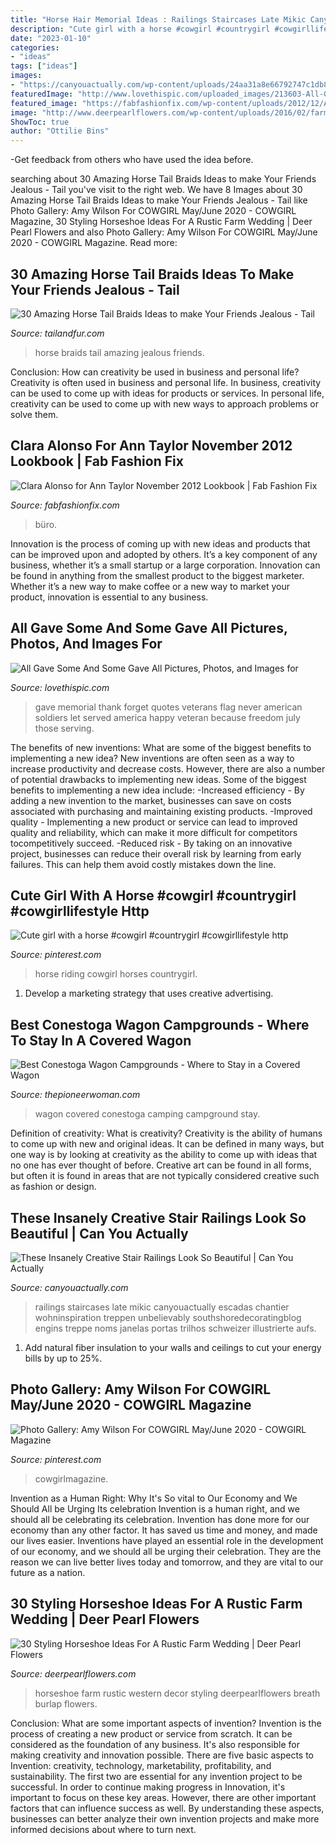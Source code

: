 ```yaml
---
title: "Horse Hair Memorial Ideas : Railings Staircases Late Mikic Canyouactually Escadas Chantier Wohninspiration Treppen Unbelievably Southshoredecoratingblog Engins Treppe Noms Janelas Portas Trilhos Schweizer Illustrierte Aufs"
description: "Cute girl with a horse #cowgirl #countrygirl #cowgirllifestyle http"
date: "2023-01-10"
categories:
- "ideas"
tags: ["ideas"]
images:
- "https://canyouactually.com/wp-content/uploads/24aa31a8e66792747c1db879c87ae9c6.jpg"
featuredImage: "http://www.lovethispic.com/uploaded_images/213603-All-Gave-Some-And-Some-Gave-All.jpg"
featured_image: "https://fabfashionfix.com/wp-content/uploads/2012/12/Ann_Taylor_Nov_2012_LookBook_4.jpg"
image: "http://www.deerpearlflowers.com/wp-content/uploads/2016/02/farm-wedding-with-burlap-babys-breath-and-horseshoe-ideas.jpg"
ShowToc: true
author: "Ottilie Bins"
---
```



-Get feedback from others who have used the idea before.

	

		
searching about 30 Amazing Horse Tail Braids Ideas to make Your Friends Jealous - Tail you've visit to the right web. We have 8 Images about 30 Amazing Horse Tail Braids Ideas to make Your Friends Jealous - Tail like Photo Gallery: Amy Wilson For COWGIRL May/June 2020 - COWGIRL Magazine, 30 Styling Horseshoe Ideas For A Rustic Farm Wedding | Deer Pearl Flowers and also Photo Gallery: Amy Wilson For COWGIRL May/June 2020 - COWGIRL Magazine. Read more:
		
    
## 30 Amazing Horse Tail Braids Ideas To Make Your Friends Jealous - Tail

<img loading=lazy src="https://tailandfur.com/wp-content/uploads/2016/03/30-Horse-Tail-Braids-Ideas-4.jpg" onerror="this.onerror=null;this.src='https://tse3.mm.bing.net/th?id=OIP.nUnTQul-jbI9_C_4lvBevwHaLE&amp;pid=15.1';" alt="30 Amazing Horse Tail Braids Ideas to make Your Friends Jealous - Tail">

_Source: tailandfur.com_

>horse braids tail amazing jealous friends. 

	

Conclusion: How can creativity be used in business and personal life?
Creativity is often used in business and personal life. In business, creativity can be used to come up with ideas for products or services. In personal life, creativity can be used to come up with new ways to approach problems or solve them.

    
## Clara Alonso For Ann Taylor November 2012 Lookbook | Fab Fashion Fix

<img loading=lazy src="https://fabfashionfix.com/wp-content/uploads/2012/12/Ann_Taylor_Nov_2012_LookBook_4.jpg" onerror="this.onerror=null;this.src='https://tse4.mm.bing.net/th?id=OIP.OTDcYhm9073-rKwjPPB7fgHaNr&amp;pid=15.1';" alt="Clara Alonso for Ann Taylor November 2012 Lookbook | Fab Fashion Fix">

_Source: fabfashionfix.com_

>büro. 

	

Innovation is the process of coming up with new ideas and products that can be improved upon and adopted by others. It’s a key component of any business, whether it’s a small startup or a large corporation. Innovation can be found in anything from the smallest product to the biggest marketer. Whether it’s a new way to make coffee or a new way to market your product, innovation is essential to any business.

    
## All Gave Some And Some Gave All Pictures, Photos, And Images For

<img loading=lazy src="http://www.lovethispic.com/uploaded_images/213603-All-Gave-Some-And-Some-Gave-All.jpg" onerror="this.onerror=null;this.src='https://tse4.mm.bing.net/th?id=OIP.Xs9X_MYaDggU60tnfuENpgHaKs&amp;pid=15.1';" alt="All Gave Some And Some Gave All Pictures, Photos, and Images for">

_Source: lovethispic.com_

>gave memorial thank forget quotes veterans flag never american soldiers let served america happy veteran because freedom july those serving. 

	

The benefits of new inventions: What are some of the biggest benefits to implementing a new idea?
New inventions are often seen as a way to increase productivity and decrease costs. However, there are also a number of potential drawbacks to implementing new ideas. Some of the biggest benefits to implementing a new idea include: 
-Increased efficiency - By adding a new invention to the market, businesses can save on costs associated with purchasing and maintaining existing products. 
-Improved quality - Implementing a new product or service can lead to improved quality and reliability, which can make it more difficult for competitors tocompetitively succeed. 
-Reduced risk - By taking on an innovative project, businesses can reduce their overall risk by learning from early failures. This can help them avoid costly mistakes down the line.

    
## Cute Girl With A Horse #cowgirl #countrygirl #cowgirllifestyle Http

<img loading=lazy src="https://i.pinimg.com/736x/9c/99/70/9c997007e094f42fbd0dd759ee95a5a8--horse-riding-cute-girls.jpg" onerror="this.onerror=null;this.src='https://tse3.mm.bing.net/th?id=OIP.jMSIqFd4h6mVRnFM2tw3sgHaLG&amp;pid=15.1';" alt="Cute girl with a horse #cowgirl #countrygirl #cowgirllifestyle http">

_Source: pinterest.com_

>horse riding cowgirl horses countrygirl. 

	

1. Develop a marketing strategy that uses creative advertising.

    
## Best Conestoga Wagon Campgrounds - Where To Stay In A Covered Wagon

<img loading=lazy src="https://hips.hearstapps.com/hmg-prod.s3.amazonaws.com/images/covered-wagon-campground-1598453280.jpg?crop=1.00xw:0.954xh;0,0&amp;resize=1200:*" onerror="this.onerror=null;this.src='https://tse1.mm.bing.net/th?id=OIP.V_J9UU02dRiRR9yaZKyI1gHaDt&amp;pid=15.1';" alt="Best Conestoga Wagon Campgrounds - Where to Stay in a Covered Wagon">

_Source: thepioneerwoman.com_

>wagon covered conestoga camping campground stay. 

	

Definition of creativity: What is creativity?
Creativity is the ability of humans to come up with new and original ideas. It can be defined in many ways, but one way is by looking at creativity as the ability to come up with ideas that no one has ever thought of before. Creative art can be found in all forms, but often it is found in areas that are not typically considered creative such as fashion or design.

    
## These Insanely Creative Stair Railings Look So Beautiful | Can You Actually

<img loading=lazy src="https://canyouactually.com/wp-content/uploads/24aa31a8e66792747c1db879c87ae9c6.jpg" onerror="this.onerror=null;this.src='https://tse2.mm.bing.net/th?id=OIP.yswlX9KP7jV-nJALr89AMAAAAA&amp;pid=15.1';" alt="These Insanely Creative Stair Railings Look So Beautiful | Can You Actually">

_Source: canyouactually.com_

>railings staircases late mikic canyouactually escadas chantier wohninspiration treppen unbelievably southshoredecoratingblog engins treppe noms janelas portas trilhos schweizer illustrierte aufs. 

	

1. Add natural fiber insulation to your walls and ceilings to cut your energy bills by up to 25%.

    
## Photo Gallery: Amy Wilson For COWGIRL May/June 2020 - COWGIRL Magazine

<img loading=lazy src="https://i.pinimg.com/736x/cc/41/ea/cc41ea829e4dffb5e285565fdfff4fe8.jpg" onerror="this.onerror=null;this.src='https://tse3.mm.bing.net/th?id=OIP.l7sc6_rXGsiz9bMRucNCbwHaKX&amp;pid=15.1';" alt="Photo Gallery: Amy Wilson For COWGIRL May/June 2020 - COWGIRL Magazine">

_Source: pinterest.com_

>cowgirlmagazine. 

	

Invention as a Human Right: Why It's So vital to Our Economy and We Should All be Urging Its celebration
Invention is a human right, and we should all be celebrating its celebration. Invention has done more for our economy than any other factor. It has saved us time and money, and made our lives easier.
Inventions have played an essential role in the development of our economy, and we should all be urging their celebration. They are the reason we can live better lives today and tomorrow, and they are vital to our future as a nation.

    
## 30 Styling Horseshoe Ideas For A Rustic Farm Wedding | Deer Pearl Flowers

<img loading=lazy src="http://www.deerpearlflowers.com/wp-content/uploads/2016/02/farm-wedding-with-burlap-babys-breath-and-horseshoe-ideas.jpg" onerror="this.onerror=null;this.src='https://tse3.mm.bing.net/th?id=OIP.b6PvEYZmEmp1uuMez3SNcgHaLH&amp;pid=15.1';" alt="30 Styling Horseshoe Ideas For A Rustic Farm Wedding | Deer Pearl Flowers">

_Source: deerpearlflowers.com_

>horseshoe farm rustic western decor styling deerpearlflowers breath burlap flowers. 

	

Conclusion: What are some important aspects of invention?
Invention is the process of creating a new product or service from scratch. It can be considered as the foundation of any business. It's also responsible for making creativity and innovation possible. There are five basic aspects to Invention: creativity, technology, marketability, profitability, and sustainability. The first two are essential for any invention project to be successful. In order to continue making progress in Innovation, it's important to focus on these key areas. However, there are other important factors that can influence success as well. By understanding these aspects, businesses can better analyze their own invention projects and make more informed decisions about where to turn next.


